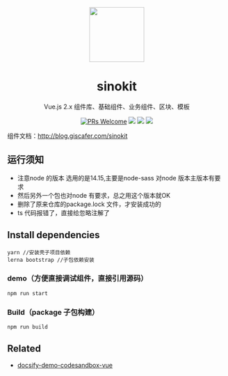 <div align="center">

<img src="./docs/_media/logo.png" width="126"/>

# sinokit

Vue.js 2.x 组件库、基础组件、业务组件、区块、模板

[![PRs Welcome](https://img.shields.io/badge/PRs-welcome-brightgreen.svg?style=flat-square)](http://makeapullrequest.com)
[![](https://img.shields.io/npm/v/@sddz/components.svg?style=flat-square)](https://www.npmjs.com/package/@sddz/components)
[![](https://img.shields.io/npm/l/@sddz/components.svg?style=flat-square)](https://www.npmjs.com/package/@sddz/components)
[![](https://img.shields.io/npm/dt/@sddz/components.svg?style=flat-square)](https://www.npmjs.com/package/@sddz/components)

</div>

组件文档：http://blog.giscafer.com/sinokit

## 运行须知


- 注意node 的版本 选用的是14.15,主要是node-sass 对node 版本主版本有要求
- 然后另外一个包也对node 有要求，总之用这个版本就OK
- 删除了原来仓库的package.lock 文件，才安装成功的
- ts 代码报错了，直接给忽略注解了
## Install dependencies

```
yarn //安装壳子项目依赖
lerna bootstrap //子包依赖安装
```

### demo（方便直接调试组件，直接引用源码）

```
npm run start
```


### Build（package 子包构建）

```
npm run build
```

## Related

- [docsify-demo-codesandbox-vue](https://github.com/giscafer/docsify-demo-codesandbox-vue)

